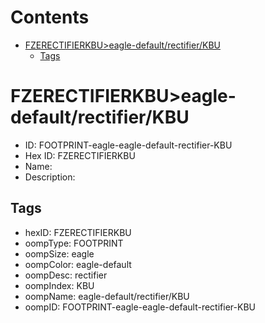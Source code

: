 



Contents
========

* [FZERECTIFIERKBU>eagle-default/rectifier/KBU](#fzerectifierkbueagle-defaultrectifierkbu)
	* [Tags](#tags)

# FZERECTIFIERKBU>eagle-default/rectifier/KBU

- ID: FOOTPRINT-eagle-eagle-default-rectifier-KBU
- Hex ID: FZERECTIFIERKBU
- Name: 
- Description: 

## Tags

- hexID: FZERECTIFIERKBU
- oompType: FOOTPRINT
- oompSize: eagle
- oompColor: eagle-default
- oompDesc: rectifier
- oompIndex: KBU
- oompName: eagle-default/rectifier/KBU
- oompID: FOOTPRINT-eagle-eagle-default-rectifier-KBU
